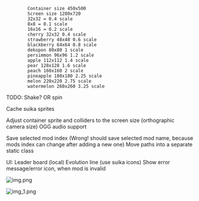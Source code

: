 ﻿            Container size 450x500
            Screen size 1280x720
            32x32 = 0.4 scale
            8x8 = 0.1 scale
            16x16 = 0.2 scale
            cherry 32x32 0.4 scale
            strawberry 48x48 0.6 scale
            blackberry 64x64 0.8 scale
            dekopon 80x80 1 scale
            persimmon 96x96 1.2 scale
            apple 112x112 1.4 scale
            pear 128x128 1.6 scale
            peach 160x160 2 scale
            pineapple 180x180 2.25 scale
            melon 220x220 2.75 scale
            watermelon 260x260 3.25 scale

TODO:
Shake? OR spin

Cache suika sprites

Adjust container sprite and colliders to the screen size (orthographic camera size)
OGG audio support

Save selected mod index (Wrong! should save selected mod name, because mods index can change after adding a new one)
Move paths into a separate static class

UI:
Leader board (local)
Evolution line (use suika icons)
Show error message/error icon, when mod is invalid

![img.png](img.png)

![img_1.png](img_1.png)